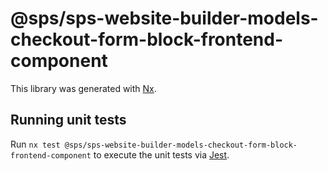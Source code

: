 # @sps/sps-website-builder-models-checkout-form-block-frontend-component

This library was generated with [Nx](https://nx.dev).

## Running unit tests

Run `nx test @sps/sps-website-builder-models-checkout-form-block-frontend-component` to execute the unit tests via [Jest](https://jestjs.io).
